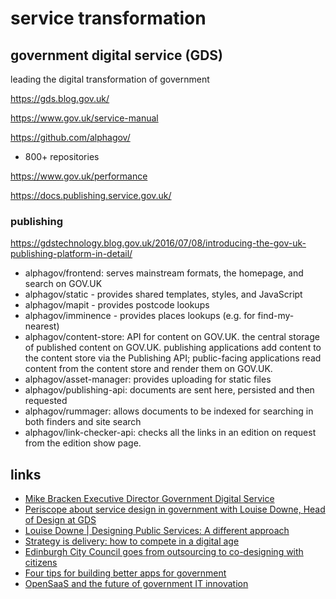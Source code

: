 
# service transformation



## government digital service (GDS)

leading the digital transformation of government

https://gds.blog.gov.uk/

https://www.gov.uk/service-manual

https://github.com/alphagov/
* 800+ repositories

https://www.gov.uk/performance

https://docs.publishing.service.gov.uk/

 
### publishing

https://gdstechnology.blog.gov.uk/2016/07/08/introducing-the-gov-uk-publishing-platform-in-detail/

* alphagov/frontend: serves mainstream formats, the homepage, and search on GOV.UK
* alphagov/static - provides shared templates, styles, and JavaScript
* alphagov/mapit - provides postcode lookups
* alphagov/imminence - provides places lookups (e.g. for find-my-nearest)
* alphagov/content-store: API for content on GOV.UK. the central storage of published content on GOV.UK. publishing applications add content to the content store via the Publishing API; public-facing applications read content from the content store and render them on GOV.UK.
* alphagov/asset-manager: provides uploading for static files
* alphagov/publishing-api: documents are sent here, persisted and then requested
* alphagov/rummager: allows documents to be indexed for searching in both finders and site search
* alphagov/link-checker-api: checks all the links in an edition on request from the edition show page.



## links

* [Mike Bracken Executive Director Government Digital Service](https://youtu.be/oDzdlVyZVqg)
* [Periscope about service design in government with Louise Downe, Head of Design at GDS](https://youtu.be/AHmZhyYWl0o)
* [Louise Downe | Designing Public Services: A different approach](https://youtu.be/xAVARQVT8DA)
* [Strategy is delivery: how to compete in a digital age](https://www.london.edu/faculty-and-research/lbsr/iie-podcast-how-to-compete-in-a-digital-age)
* [Edinburgh City Council goes from outsourcing to co-designing with citizens](https://government.diginomica.com/2014/03/14/edinburgh-city-council-outsourcing-co-designing-citizens/)
* [Four tips for building better apps for government](https://opensource.com/government/13/9/tips-open-gov-apps)
* [OpenSaaS and the future of government IT innovation](https://opensource.com/government/14/1/opensaas-and-government-innovation)



